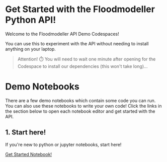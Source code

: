 # Get Started with the Floodmodeller Python API!

Welcome to the Floodmodeller API Demo Codespaces!

You can use this to experiment with the API without needing to install anything on your laptop. 

> Attention! ⏱️ You will need to wait one minute after opening for the Codespace to install our dependencies (this won't take long)...

# Demo Notebooks
There are a few demo notebooks which contain some code you can run. You can also use these notebooks to write your own code! Click the links in the section below to open each notebook editor and get started with the API.

## 1. Start here!
If you're new to python or jupyter notebooks, start here!

[Get Started Notebook!](01-get-started.ipynb)